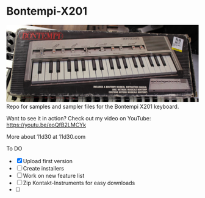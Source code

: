 # Bontempi-X201
![Photo of Bontempi X201 Box](/photos/IMG_7233.JPG)
Repo for samples and sampler files for the Bontempi X201 keyboard.

Want to see it in action? Check out my video on YouTube:
https://youtu.be/eoQfB2LMCYk

More about 11d30 at 11d30.com


To DO
- [x] Upload first version
- [ ] Create installers 
- [ ] Work on new feature list
- [ ] Zip Kontakt-Instruments for easy downloads
- [ ] 


